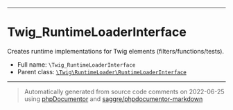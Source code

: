 ***

# Twig_RuntimeLoaderInterface

Creates runtime implementations for Twig elements (filters/functions/tests).



* Full name: `\Twig_RuntimeLoaderInterface`
* Parent class: [`\Twig\RuntimeLoader\RuntimeLoaderInterface`](./Twig/RuntimeLoader/RuntimeLoaderInterface.md)






***
> Automatically generated from source code comments on 2022-06-25 using [phpDocumentor](http://www.phpdoc.org/) and [saggre/phpdocumentor-markdown](https://github.com/Saggre/phpDocumentor-markdown)
